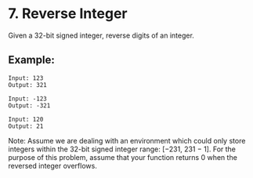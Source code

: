 # 7. Reverse Integer

Given a 32-bit signed integer, reverse digits of an integer.

## Example:
```
Input: 123
Output: 321
```
```
Input: -123
Output: -321
```
```
Input: 120
Output: 21
```
Note:
Assume we are dealing with an environment which could only store integers within the 32-bit signed integer range: [−231,  231 − 1]. For the purpose of this problem, assume that your function returns 0 when the reversed integer overflows.
